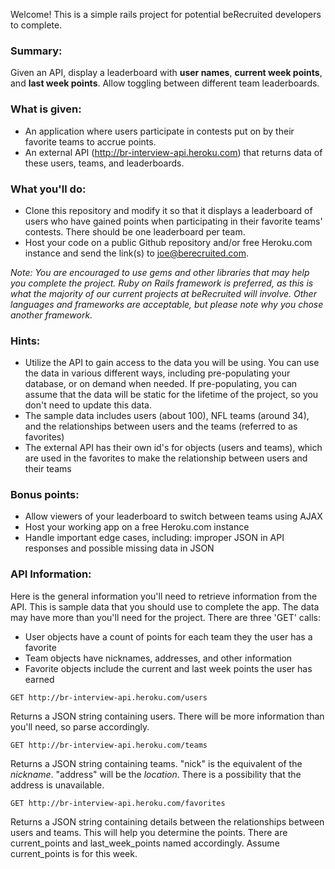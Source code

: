 Welcome! This is a simple rails project for potential beRecruited developers to complete.

### Summary:

Given an API, display a leaderboard with **user names**, **current week points**, and **last week points**.  Allow toggling between different team leaderboards.

### What is given:
- An application where users participate in contests put on by their favorite teams to accrue points.
- An external API (http://br-interview-api.heroku.com) that returns data of these users, teams, and leaderboards.

### What you'll do:
- Clone this repository and modify it so that it displays a leaderboard of users who have gained points when participating in their favorite teams' contests. There should be one leaderboard per team.
- Host your code on a public Github repository and/or free Heroku.com instance and send the link(s) to [joe@berecruited.com](mailto:joe@berecruited.com).

_Note: You are encouraged to use gems and other libraries that may help you complete the project. Ruby on Rails framework is preferred, as this is what the majority of our current projects at beRecruited will involve.  Other languages and frameworks are acceptable, but please note why you chose another framework._
 
### Hints:
- Utilize the API to gain access to the data you will be using.  You can use the data in various different ways, including pre-populating your database, or on demand when needed.  If pre-populating, you can assume that the data will be static for the lifetime of the project, so you don't need to update this data.
- The sample data includes users (about 100), NFL teams (around 34), and the relationships between users and the teams (referred to as favorites)
- The external API has their own id's for objects (users and teams), which are used in the favorites to make the relationship between users and their teams

### Bonus points: 
- Allow viewers of your leaderboard to switch between teams using AJAX
- Host your working app on a free Heroku.com instance
- Handle important edge cases, including: improper JSON in API responses and possible missing data in JSON

### API Information:
Here is the general information you'll need to retrieve information from the API. This is sample data that you should use to complete the app.  The data may have more than you'll need for the project. There are three 'GET' calls:

- User objects have a count of points for each team they the user has a favorite
- Team objects have nicknames, addresses, and other information
- Favorite objects include the current and last week points the user has earned

`GET http://br-interview-api.heroku.com/users`

Returns a JSON string containing users.  There will be more information than you'll need, so parse accordingly.

`GET http://br-interview-api.heroku.com/teams`

Returns a JSON string containing teams. "nick" is the equivalent of the _nickname_.  "address" will be the _location_.  There is a possibility that the address is unavailable.

`GET http://br-interview-api.heroku.com/favorites`

Returns a JSON string containing details between the relationships between users and teams.  This will help you determine the points.  There are current_points and last_week_points named accordingly.  Assume current_points is for this week.
